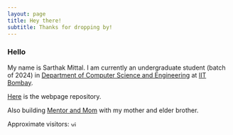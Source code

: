 ```yaml
---
layout: page
title: Hey there!
subtitle: Thanks for dropping by!
---
```


### Hello
My name is Sarthak Mittal. I am currently an undergraduate student (batch of 2024) in [Department of Computer Science and Engineering](https://www.cse.iitb.ac.in/) at [IIT Bombay](https://www.iitb.ac.in/).

[Here](https://github.com/sarthakmittal92/sarthakmittal92.github.io) is the webpage repository.

Also building [Mentor and Mom](https://www.mentorandmom.com/) with my mother and elder brother.

Approximate visitors: <img src="https://profile-counter.glitch.me/sarthakmittal92/count.svg" alt="vistor count" height="12" />
